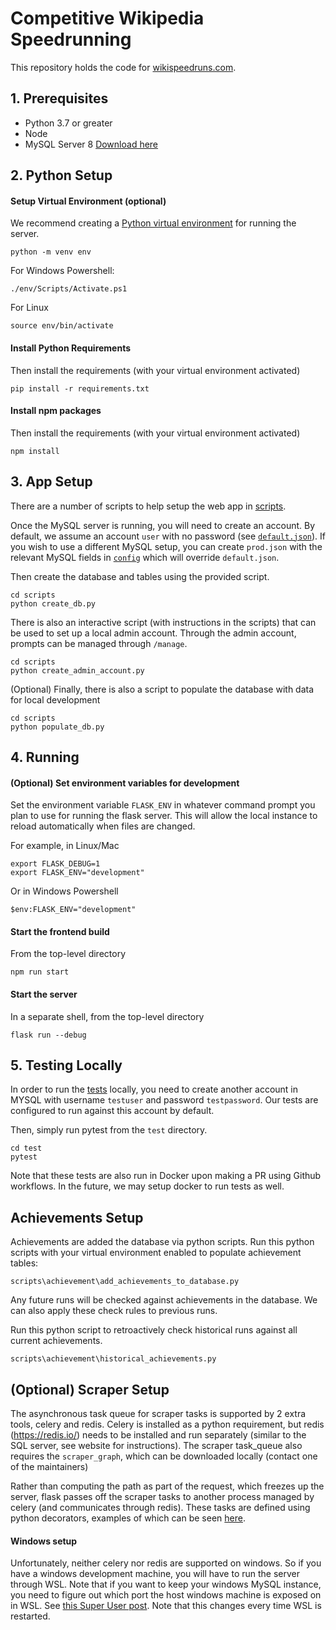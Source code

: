 # Competitive Wikipedia Speedrunning

This repository holds the code for [wikispeedruns.com](https://wikispeedruns.com).

## 1. Prerequisites

- Python 3.7 or greater
- Node
- MySQL Server 8 [Download here](https://dev.mysql.com/downloads/)

## 2. Python Setup

#### Setup Virtual Environment (optional)
We recommend creating a [Python virtual environment](https://docs.python.org/3/tutorial/venv.html)
for running the server.
```
python -m venv env
```

For Windows Powershell:
```
./env/Scripts/Activate.ps1
```

For Linux
```
source env/bin/activate
```

#### Install Python Requirements
Then install the requirements (with your virtual environment activated)
```
pip install -r requirements.txt
```

#### Install npm packages
Then install the requirements (with your virtual environment activated)
```
npm install
```


## 3. App Setup
There are a number of scripts to help setup the web app in [scripts](scripts).

Once the MySQL server is running, you will need to create an account. By
default, we assume an account `user` with no password (see
[`default.json`](config/default.json)). If you wish to use a different MySQL
setup, you can create `prod.json` with the relevant MySQL fields in
[`config`](config) which will override `default.json`.

Then create the database and tables using the provided script.
```
cd scripts
python create_db.py
```

There is also an interactive script (with instructions in the scripts) that
can be used to set up a local admin account. Through the admin account,
prompts can be managed through `/manage`.
```
cd scripts
python create_admin_account.py
```

(Optional) Finally, there is also a script to populate the database with data
for local development
```
cd scripts
python populate_db.py
```
## 4. Running

#### (Optional) Set environment variables for development
Set the environment variable `FLASK_ENV` in whatever command prompt you plan to use
for running the flask server. This will allow the local instance to reload automatically
when files are changed.

For example, in Linux/Mac
```
export FLASK_DEBUG=1
export FLASK_ENV="development"
```

Or in Windows Powershell
```
$env:FLASK_ENV="development"
```

#### Start the frontend build
From the top-level directory
```
npm run start
```

#### Start the server
In a separate shell, from the top-level directory
```
flask run --debug
```

## 5. Testing Locally

In order to run the [tests](test) locally, you need to create another account in MYSQL
with username `testuser` and password `testpassword`. Our tests are configured to run
against this account by default.

Then, simply run pytest from the `test` directory.
```
cd test
pytest
```

Note that these tests are also run in Docker upon making a PR using Github workflows.
In the future, we may setup docker to run tests as well.


## Achievements Setup

Achievements are added the database via python scripts. Run this python scripts with your
virtual environment enabled to populate achievement tables:
```
scripts\achievement\add_achievements_to_database.py
```

Any future runs will be checked against achievements in the database. We can also apply these
check rules to previous runs. 

Run this python script to retroactively check historical runs against all current achievements.
```
scripts\achievement\historical_achievements.py
```

## (Optional) Scraper Setup

The asynchronous task queue for scraper tasks is supported by 2 extra tools, celery
and redis. Celery is installed as a python requirement, but redis (https://redis.io/)
needs to be installed and run separately (similar to the SQL server, see website
for instructions). The scraper task_queue also requires the `scraper_graph`,
which can be downloaded locally (contact one of the maintainers)

Rather than computing the path as part of the request, which freezes up the server,
flask passes off the scraper tasks to another process managed by celery (and
communicates through redis). These tasks are defined using python decorators, examples
of which can be seen [here](https://github.com/wikispeedruns/wikipedia-speedruns/blob/main/apis/scraper_api.py).

#### Windows setup

Unfortunately, neither celery nor redis are supported on windows. So if you have
a windows development machine, you will have to run the server through WSL. Note
that if you want to keep your windows MySQL instance, you need to figure out
which port the host windows machine is exposed on in WSL. See [this Super User
post](https://superuser.com/questions/1536619/connect-to-mysql-from-wsl2). Note
that this changes every time WSL is restarted.

